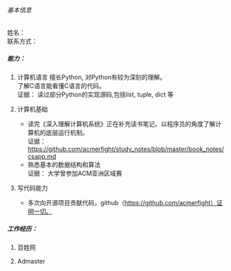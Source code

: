###### 基本信息
姓名：                       
联系方式： 

##### 能力：
1.  计算机语言
    擅长Python, 对Python有较为深刻的理解。  
    了解C语言能看懂C语言的代码。  
    证据： 读过部分Python的实现源码,包括list, tuple, dict 等

2.  计算机基础
    *   读完《深入理解计算机系统》正在补充读书笔记。以程序员的角度了解计算机的底层运行机制。  
        证据：https://github.com/acmerfight/study_notes/blob/master/book_notes/csapp.md   
    *   熟悉基本的数据结构和算法  
        证据： 大学曾参加ACM亚洲区域赛  
3.  写代码能力
    *   多次向开源项目贡献代码，github（https://github.com/acmerfight）证明一切。

##### 工作经历：
1.  百姓网

2.  Admaster

